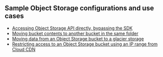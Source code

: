 ## Sample Object Storage configurations and use cases

* [Accessing Object Storage API directly, bypassing the SDK](curl-api-request-example.md)
* [Moving bucket contents to another bucket in the same folder](moving-data-to-other-bucket-within-folder.md)
* [Moving data from an Object Storage bucket to a glacier storage](moving-objects-to-glacier-storage-type.md)
* [Restricting access to an Object Storage bucket using an IP range from Cloud CDN](permit-bucket-access-only-to-cdn-networks.md)